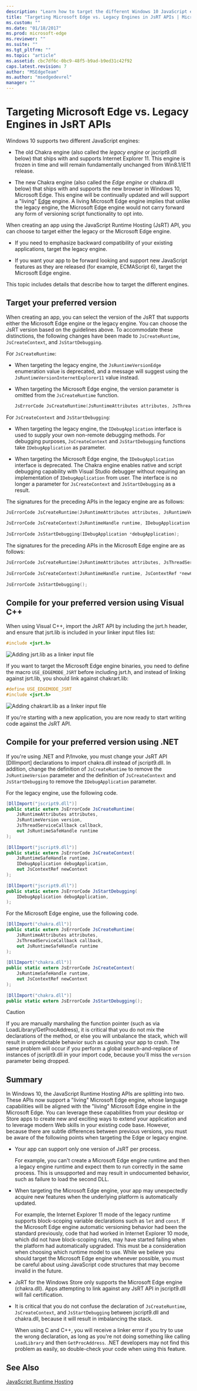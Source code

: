 ```yaml
---
description: "Learn how to target the different Windows 10 JavaScript engines. "
title: "Targeting Microsoft Edge vs. Legacy Engines in JsRT APIs | Microsoft Docs"
ms.custom: ""
ms.date: "01/18/2017"
ms.prod: microsoft-edge
ms.reviewer: ""
ms.suite: ""
ms.tgt_pltfrm: ""
ms.topic: "article"
ms.assetid: cbc7df6c-0bc9-48f5-b9ad-b9ed31c42f92
caps.latest.revision: 7
author: "MSEdgeTeam"
ms.author: "msedgedevrel"
manager: ""
---
```

# Targeting Microsoft Edge vs. Legacy Engines in JsRT APIs

Windows 10 supports two different JavaScript engines:

-   The old Chakra engine (also called the *legacy engine* or jscript9.dll below) that ships with and supports Internet Explorer 11. This engine is frozen in time and will remain fundamentally unchanged from Win8.1/IE11 release.  
  
-   The new Chakra engine (also called the *Edge engine* or chakra.dll below) that ships with and supports the new browser in Windows 10, Microsoft Edge. This engine will be continually updated and will support a "living" [Edge](http://blogs.msdn.com/b/ie/archive/2014/11/11/living-on-the-edge-our-next-step-in-interoperability.aspx) engine. A living Microsoft Edge engine implies that unlike the legacy engine, the Microsoft Edge engine would not carry forward any form of versioning script functionality to opt into.  
  
 When creating an app using the JavaScript Runtime Hosting (JsRT) API, you can choose to target either the legacy or the Microsoft Edge engine.  
  
-   If you need to emphasize backward compatibility of your existing applications, target the legacy engine.  
  
-   If you want your app to be forward looking and support new JavaScript features as they are released (for example, ECMAScript 6), target the Microsoft Edge engine.  
  
 This topic includes details that describe how to target the different engines.  
  
## Target your preferred version  
 When creating an app, you can select the version of the JsRT that supports either the Microsoft Edge engine or the legacy engine. You can choose the JsRT version based on the guidelines above. To accommodate these distinctions, the following changes have been made to `JsCreateRuntime`, `JsCreateContext`, and `JsStartDebugging`.  
  
 For `JsCreateRuntime`:  
  
-   When targeting the legacy engine, the `JsRuntimeVersionEdge` enumeration value is deprecated, and a message will suggest using the `JsRuntimeVersionInternetExplorer11` value instead.  
  
-   When targeting the Microsoft Edge engine, the version parameter is omitted from the `JsCreateRuntime` function.  
  
    ```cpp  
    JsErrorCode JsCreateRuntime(JsRuntimeAttributes attributes, JsThreadServiceCallback callback, _Out_ JsRuntimeHandle* runtime);  
    ```  
  
 For `JsCreateContext` and `JsStartDebugging`:  
  
-   When targeting the legacy engine, the `IDebugApplication` interface is used to supply your own non-remote debugging methods. For debugging purposes, `JsCreateContext` and `JsStartDebugging` functions take `IDebugApplication` as parameter.  
  
-   When targeting the Microsoft Edge engine, the `IDebugApplication` interface is deprecated. The Chakra engine enables native and script debugging capability with Visual Studio debugger without requiring an implementation of `IDebugApplication` from user. The interface is no longer a parameter for `JsCreateContext` and `JsStartDebugging` as a result.  
  
 The signatures for the preceding APIs in the legacy engine are as follows:  
  
```cpp  
JsErrorCode JsCreateRuntime(JsRuntimeAttributes attributes, JsRuntimeVersion version, JsThreadServiceCallback callback, _Out_ JsRuntimeHandle* runtime);  
  
JsErrorCode JsCreateContext(JsRuntimeHandle runtime, IDebugApplication *debugApplication, JsContextRef *newContext);  
  
JsErrorCode JsStartDebugging(IDebugApplication *debugApplication);  
```  
  
 The signatures for the preceding APIs in the Microsoft Edge engine are as follows:  
  
```cpp  
JsErrorCode JsCreateRuntime(JsRuntimeAttributes attributes, JsThreadServiceCallback callback, _Out_ JsRuntimeHandle* runtime);  
  
JsErrorCode JsCreateContext(JsRuntimeHandle runtime, JsContextRef *newContext);  
  
JsErrorCode JsStartDebugging();  
```  
  
## Compile for your preferred version using Visual C++  
 When using Visual C++, import the JsRT API by including the jsrt.h header, and ensure that jsrt.lib is included in your linker input files list:  
  
```cpp  
#include <jsrt.h>  
```  
  
 ![Adding jsrt.lib as a linker input file](../chakra-hosting/media/js-chakra.png "JS_Chakra_")  
  
 If you want to target the Microsoft Edge engine binaries, you need to define the macro `USE_EDGEMODE_JSRT` before including jsrt.h, and instead of linking against jsrt.lib, you should link against chakrart.lib:  
  
```cpp  
#define USE_EDGEMODE_JSRT  
#include <jsrt.h>  
```  
  
 ![Adding chakrart.lib as a linker input file](../chakra-hosting/media/js-chakra-hosting.png "JS_Chakra_Hosting_")  
  
 If you're starting with a new application, you are now ready to start writing code against the JsRT API.  
  
## Compile for your preferred version using .NET  
 If you're using .NET and P/Invoke, you must change your JsRT API [DllImport] declarations to import chakra.dll instead of jscript9.dll. In addition, change the definition of `JsCreateRuntime` to remove the `JsRuntimeVersion` parameter and the definition of `JsCreateContext` and `JsStartDebugging` to remove the `IDebugApplication` parameter.  
  
 For the legacy engine, use the following code.  
  
```c#  
[DllImport("jscript9.dll")]  
public static extern JsErrorCode JsCreateRuntime(  
    JsRuntimeAttributes attributes,  
    JsRuntimeVersion version,  
    JsThreadServiceCallback callback,  
    out JsRuntimeSafeHandle runtime  
);  
  
[DllImport("jscript9.dll")]  
public static extern JsErrorCode JsCreateContext(  
    JsRuntimeSafeHandle runtime,  
    IDebugApplication debugApplication,  
    out JsContextRef newContext  
);   
  
[DllImport("jscript9.dll")]  
public static extern JsErrorCode JsStartDebugging(  
    IDebugApplication debugApplication,  
);  
```  
  
 For the Microsoft Edge engine, use the following code.  
  
```c#  
[DllImport("chakra.dll")]  
public static extern JsErrorCode JsCreateRuntime(  
    JsRuntimeAttributes attributes,  
    JsThreadServiceCallback callback,  
    out JsRuntimeSafeHandle runtime  
);  
  
[DllImport("chakra.dll")]  
public static extern JsErrorCode JsCreateContext(  
    JsRuntimeSafeHandle runtime,  
    out JsContextRef newContext  
);   
  
[DllImport("chakra.dll")]  
public static extern JsErrorCode JsStartDebugging();  
```  
  
> [!CAUTION]
>  If you are manually marshaling the function pointer (such as via LoadLibrary/GetProcAddress), it is critical that you do not mix the declarations of the method, or else you will unbalance the stack, which will result in unpredictable behavior such as causing your app to crash. The same problem will occur if you perform a global search-and-replace of instances of jscript9.dll in your import code, because you'll miss the `version` parameter being dropped.  
  
## Summary  
 In Windows 10, the JavaScript Runtime Hosting APIs are splitting into two. These APIs now support a "living" Microsoft Edge engine, whose language capabilities will be aligned with the "living" Microsoft Edge engine in the Microsoft Edge. You can leverage these capabilities from your desktop or Store apps to create new and exciting ways to extend your application and to leverage modern Web skills in your existing code base. However, because there are subtle differences between previous versions, you must be aware of the following points when targeting the Edge or legacy engine.  
  
-   Your app can support only one version of JsRT per process.  
  
     For example, you can't create a Microsoft Edge engine runtime and then a legacy engine runtime and expect them to run correctly in the same process. This is unsupported and may result in undocumented behavior, such as failure to load the second DLL.  
  
-   When targeting the Microsoft Edge engine, your app may unexpectedly acquire new features when the underlying platform is automatically updated.  
  
     For example, the Internet Explorer 11 mode of the legacy runtime supports block-scoping variable declarations such as `let` and `const`. If the Microsoft Edge engine automatic versioning behavior had been the standard previously, code that had worked in Internet Explorer 10 mode, which did not have block-scoping rules, may have started failing when the platform had automatically upgraded. This must be a consideration when choosing which runtime model to use. While we believe you should target the Microsoft Edge engine whenever possible, you must be careful about using JavaScript code structures that may become invalid in the future.  
  
-   JsRT for the Windows Store only supports the Microsoft Edge engine (chakra.dll). Apps attempting to link against any JsRT API in jscript9.dll will fail certification.  
  
-   It is critical that you do not confuse the declaration of `JsCreateRuntime`, `JsCreateContext`, and `JsStartDebugging` between jscript9.dll and chakra.dll, because it will result in imbalancing the stack.  
  
     When using C and C++, you will receive a linker error if you try to use the wrong declaration, as long as you're not doing something like calling `LoadLibrary` and then `GetProcAddress`. .NET developers may not find this problem as easily, so double-check your code when using this feature.  
  
## See Also  
 [JavaScript Runtime Hosting](../javascript-runtime-hosting.md)